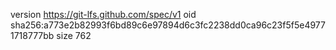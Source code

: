 version https://git-lfs.github.com/spec/v1
oid sha256:a773e2b82993f6bd89c6e97894d6c3fc2238dd0ca96c23f5f5e49771718777bb
size 762
